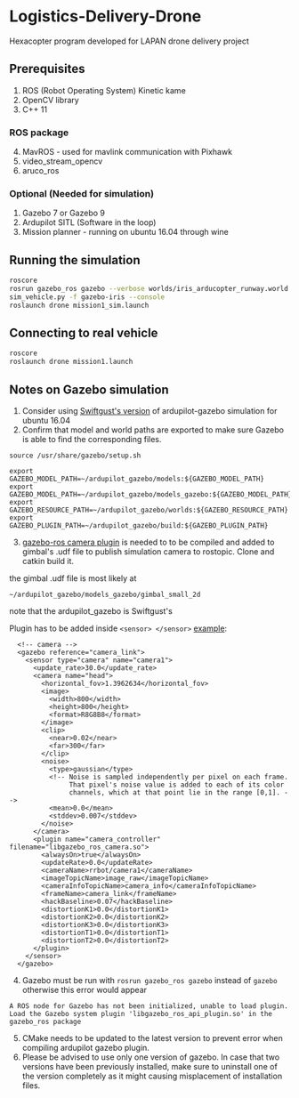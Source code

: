 # Logistics-Delivery-Drone
Hexacopter program developed for LAPAN drone delivery project

## Prerequisites
1. ROS (Robot Operating System) Kinetic kame
2. OpenCV library
3. C++ 11
### ROS package
4. MavROS - used for mavlink communication with Pixhawk
5. video_stream_opencv 
6. aruco_ros

### Optional (Needed for simulation)
1. Gazebo 7 or Gazebo 9
2. Ardupilot SITL (Software in the loop)
3. Mission planner - running on ubuntu 16.04 through wine

## Running the simulation
```bash 
roscore
rosrun gazebo_ros gazebo --verbose worlds/iris_arducopter_runway.world
sim_vehicle.py -f gazebo-iris --console
roslaunch drone mission1_sim.launch
```

## Connecting to real vehicle
```bash 
roscore
roslaunch drone mission1.launch
```

## Notes on Gazebo simulation
1. Consider using [Swiftgust's version](https://github.com/SwiftGust/ardupilot_gazebo) of ardupilot-gazebo simulation for ubuntu 16.04 
2. Confirm that model and world paths are exported to make sure Gazebo is able to find the corresponding files.
```
source /usr/share/gazebo/setup.sh

export GAZEBO_MODEL_PATH=~/ardupilot_gazebo/models:${GAZEBO_MODEL_PATH}
export GAZEBO_MODEL_PATH=~/ardupilot_gazebo/models_gazebo:${GAZEBO_MODEL_PATH}
export GAZEBO_RESOURCE_PATH=~/ardupilot_gazebo/worlds:${GAZEBO_RESOURCE_PATH}
export GAZEBO_PLUGIN_PATH=~/ardupilot_gazebo/build:${GAZEBO_PLUGIN_PATH}
```
3. [gazebo-ros camera plugin](https://github.com/ros-simulation/gazebo_ros_pkgs/blob/jade-devel/gazebo_plugins/src/gazebo_ros_camera.cpp) is needed to to be compiled and added to gimbal's .udf file to publish simulation camera to rostopic. Clone and catkin build it.

the gimbal .udf file is most likely at
```
~/ardupilot_gazebo/models_gazebo/gimbal_small_2d
```
note that the ardupilot_gazebo is Swiftgust's

Plugin has to be added inside ```<sensor> </sensor>``` [example](http://gazebosim.org/tutorials?tut=ros_gzplugins):

```
  <!-- camera -->
  <gazebo reference="camera_link">
    <sensor type="camera" name="camera1">
      <update_rate>30.0</update_rate>
      <camera name="head">
        <horizontal_fov>1.3962634</horizontal_fov>
        <image>
          <width>800</width>
          <height>800</height>
          <format>R8G8B8</format>
        </image>
        <clip>
          <near>0.02</near>
          <far>300</far>
        </clip>
        <noise>
          <type>gaussian</type>
          <!-- Noise is sampled independently per pixel on each frame.
               That pixel's noise value is added to each of its color
               channels, which at that point lie in the range [0,1]. -->
          <mean>0.0</mean>
          <stddev>0.007</stddev>
        </noise>
      </camera>
      <plugin name="camera_controller" filename="libgazebo_ros_camera.so">
        <alwaysOn>true</alwaysOn>
        <updateRate>0.0</updateRate>
        <cameraName>rrbot/camera1</cameraName>
        <imageTopicName>image_raw</imageTopicName>
        <cameraInfoTopicName>camera_info</cameraInfoTopicName>
        <frameName>camera_link</frameName>
        <hackBaseline>0.07</hackBaseline>
        <distortionK1>0.0</distortionK1>
        <distortionK2>0.0</distortionK2>
        <distortionK3>0.0</distortionK3>
        <distortionT1>0.0</distortionT1>
        <distortionT2>0.0</distortionT2>
      </plugin>
    </sensor>
  </gazebo>
```
4. Gazebo must be run with 
```rosrun gazebo_ros gazebo``` 
instead of 
```gazebo```
otherwise this error would appear
```
A ROS node for Gazebo has not been initialized, unable to load plugin.
Load the Gazebo system plugin 'libgazebo_ros_api_plugin.so' in the gazebo_ros package
```
5. CMake needs to be updated to the latest version to prevent error when compiling ardupilot gazebo plugin.
6. Please be advised to use only one version of gazebo. In case that two versions have been previously installed, make sure to uninstall one of the version completely as it might causing misplacement of installation files. 

